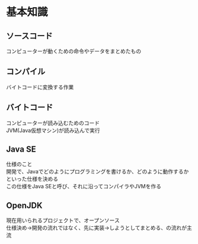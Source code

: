 # 基本知識

## ソースコード
コンピューターが動くための命令やデータをまとめたもの<br>

## コンパイル
バイトコードに変換する作業<br>

## バイトコード
コンピューターが読み込むためのコード<br>
JVM(Java仮想マシン)が読み込んで実行<br>

## Java SE
仕様のこと<br>
開発で、Javaでどのようにプログラミングを書けるか、どのように動作するかといった仕様を決める<br>
この仕様をJava SEと呼び、それに沿ってコンパイラやJVMを作る<br>

## OpenJDK
現在用いられるプロジェクトで、オープンソース<br>
仕様決め→開発の流れではなく、先に実装→しようとしてまとめる、の流れが主流<br>
